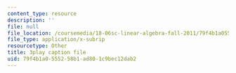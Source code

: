 ```yaml
---
content_type: resource
description: ''
file: null
file_location: /coursemedia/18-06sc-linear-algebra-fall-2011/79f4b1a0555258b1ad801c9bec12dab2_OZxzHcW663g.vtt
file_type: application/x-subrip
resourcetype: Other
title: 3play caption file
uid: 79f4b1a0-5552-58b1-ad80-1c9bec12dab2
---
```

